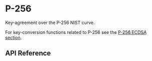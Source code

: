 # P-256

Key-agreement over the P-256 NIST curve.

For key-conversion functions related to P-256 see the [P-256 ECDSA section](../../signature/ecdsa/p256.md).

## API Reference

```{doxygenfunction} Hacl_P256_dh_initiator
```

```{doxygenfunction} Hacl_P256_dh_responder
```

